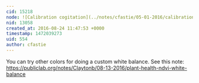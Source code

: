 ```yaml
---
cid: 15218
node: ![Calibration cogitation](../notes/cfastie/05-01-2016/calibration-cogitation)
nid: 13058
created_at: 2016-08-24 11:47:53 +0000
timestamp: 1472039273
uid: 554
author: cfastie
---
```


You can try other colors for doing a custom white balance. See this note: https://publiclab.org/notes/Claytonb/08-13-2016/plant-health-ndvi-white-balance
